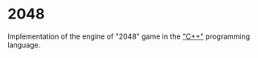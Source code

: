 2048
====

Implementation of the engine of "2048" game in the ["C++"](https://en.wikipedia.org/wiki/C%2B%2B) programming language.

